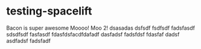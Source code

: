 # testing-spacelift
Bacon is super awesome
Moooo! Moo 2!
dsasadas
dsfsdf
fsdfsdf
fadsfasdf
sdsdfsdf
fasfasdf
fdasfdsfacdfdafadf dasfadsf
fadsfdsf
fdasfaf dadsf asdfadsf
fadsfadf
